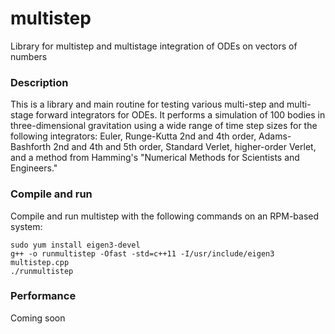 # multistep
Library for multistep and multistage integration of ODEs on vectors of numbers


### Description
This is a library and main routine for testing various multi-step and
multi-stage forward integrators for ODEs. It performs a simulation of 
100 bodies in three-dimensional gravitation using a wide range of time
step sizes for the following integrators: Euler, Runge-Kutta 2nd and 4th
order, Adams-Bashforth 2nd and 4th and 5th order, Standard Verlet,
higher-order Verlet, and a method from Hamming's "Numerical Methods for
Scientists and Engineers."

### Compile and run
Compile and run multistep with the following commands on an RPM-based system:

    sudo yum install eigen3-devel
    g++ -o runmultistep -Ofast -std=c++11 -I/usr/include/eigen3 multistep.cpp
    ./runmultistep

### Performance
Coming soon

